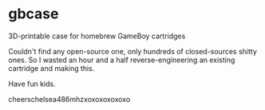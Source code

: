 # gbcase
3D-printable case for homebrew GameBoy cartridges

Couldn't find any open-source one, only hundreds of closed-sources shitty ones. So I wasted an hour and a half reverse-engineering an existing cartridge and making this.

Have fun kids.

cheerschelsea486mhzxoxoxoxoxoxo
